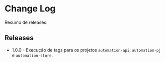 # Change Log

Resumo de releases.

## Releases

- 1.0.0 - Execução de tags para os projetos `automation-api`, `automation-pj` e `automation-store`.
